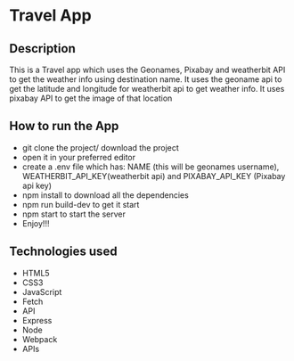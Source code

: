 # Travel App

## Description

This is a Travel app which uses the Geonames, Pixabay and weatherbit API to get the weather info using destination name. It uses the geoname api to get the latitude and longitude for weatherbit api to get weather info. It uses pixabay API to get the image of that location

## How to run the App

-   git clone the project/ download the project
-   open it in your preferred editor
-   create a .env file which has: NAME (this will be geonames username), WEATHERBIT_API_KEY(weatherbit api) and PIXABAY_API_KEY (Pixabay api key)
-   npm install to download all the dependencies
-   npm run build-dev to get it start
-   npm start to start the server
-   Enjoy!!!

## Technologies used

-   HTML5
-   CSS3
-   JavaScript
-   Fetch
-   API
-   Express
-   Node
-   Webpack
-   APIs
